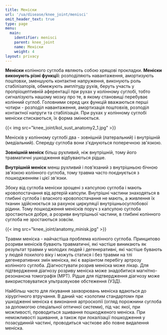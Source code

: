 ```yaml
---
title: Меніски
url: '/ua/disease/knee_joint/menisci'
omit_header_text: true
type: page
menu:
  main:
    identifier: menisci
    parent: knee_joint
    name: Меніски
    weight: 4
layout: privacy
---
```


**Меніски** колінного суглоба являють собою хрящові прокладки. **Меніски виконують різні функції:** розподіляють
навантаження, амортизують поштовхи, зменшують контактне напруження, виконують роль стабілізаторів, обмежують амплітуду
рухів, беруть участь у пропріоцептивній аферентації при рухах у колінному суглобі, тобто сигналізують нашому мозку про
те, в якому становищі перебуває колінний суглоб. Головними серед цих функцій вважаються перші чотири - розподіл
навантаження, амортизація поштовхів, розподіл контактної напруги та стабілізація. При рухах у колінному суглобі меніски
стискаються, їх форма змінюється.

{{< img src="knee_joint/kol_sust_anatomy2_1.jpg" >}}

Менісків у колінному суглобі два - зовнішній (латеральний) і внутрішній (медіальний). Спереду суглоба вони з'єднуються
поперечною зв'язкою.

**Зовнішній меніск** більш рухливий, ніж внутрішній, тому його травматичні ушкодження відбуваються рідше.

**Внутрішній меніск** менш рухливий і пов'язаний з внутрішньою бічною зв'язкою колінного суглоба, тому травма часто
поєднується з пошкодженням і цієї зв'язки.

Збоку від суглоба меніски зрощені з капсулою суглоба і мають кровопостачання від артерій капсули. Внутрішні частини
знаходяться в глибині суглоба і власного кровопостачання не мають, а живлення їх тканин здійснюється за рахунок
циркуляції внутрішньосуглобової рідини. Тому пошкодження менісків поруч з капсулою суглоба зростаються добре, а розриви
внутрішньої частини, в глибині колінного суглоба не зростаються зовсім.

{{< img src="knee_joint/anatomy_minisk.jpg" >}}

Травми меніска - найчастіша проблема колінного суглоба. Принципово розриви менісків бувають травматичні, які частіше
виникають як результат травми у молодих людей і дегенеративні, які частіше бувають у людей похилого віку і можуть
статися і без травми на тлі дегенеративних змін меніска, які є варіантом перебігу артрозу колінного суглоба.
Діагностувати розрив меніска може лікар. Для підтвердження діагнозу розриву меніска може знадобитися магнітно-резонансна
томографія (МРТ). Рідше для підтвердження діагнозу може використовуватися ультразвукове обстеження (УЗД).

Найбільш часто для лікування захворювань меніска вдаються до хірургічного втручання. В даний час «золотим стандартом»
при ушкодженні меніска є виконання артроскопії (огляд порожнини суглоба за допомогою спеціальної оптичної системи), під
час якої, при можливості, проводиться зшивання пошкодженого меніска. При неможливості зшивання, а також при локалізації
пошкодження у позасудинній частині, проводиться часткове або повне видалення меніска.
